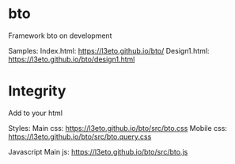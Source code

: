 # bto
Framework bto on development

Samples:
Index.html: https://l3eto.github.io/bto/
Design1.html: https://l3eto.github.io/bto/design1.html



# Integrity
Add to your html

Styles:
Main css: https://l3eto.github.io/bto/src/bto.css
Mobile css: https://l3eto.github.io/bto/src/bto.query.css

Javascript
Main js: https://l3eto.github.io/bto/src/bto.js
